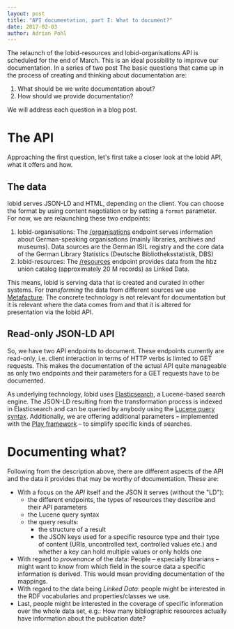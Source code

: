 ```yaml
---
layout: post
title: "API documentation, part I: What to document?"
date: 2017-02-03
author: Adrian Pohl
---
```


The relaunch of the lobid-resources and lobid-organisations API is scheduled for the end of March. This is an ideal possibility to improve our documentation. In a series of two post  The basic questions that came up in the process of creating and thinking about documentation are:

1. What should be we write documentation about?
2. How should we provide documentation? 

We will address each question in a blog post.

# The API

Approaching the first question, let's first take a closer look at the lobid API, what it offers and how.

## The data

lobid serves JSON-LD and HTML, depending on the client. You can choose the format by using content negotiation or by setting a `format` parameter. For now, we are relaunching these two endpoints:

1. lobid-organisations: The [/organisations](https://lobid.org/organisations/) endpoint serves information about German-speaking organisations (mainly libraries, archives and museums). Data sources are the German ISIL registry and the core data of the German Library Statistics (Deutsche Bibliotheksstatistik, DBS) 
2. lobid-resources: The [/resources](https://lobid.org/resources/) endpoint provides data from the hbz union catalog (approximately 20 M records) as Linked Data. 

This means, lobid is serving data that is created and curated in other systems. For _transforming_ the data from different sources we use [Metafacture](https://github.com/culturegraph/metafacture-core). The concrete technology is not relevant for documentation but it is relevant where the data comes from and that it is altered for presentation via the lobid API.

## Read-only JSON-LD API

So, we have two API endpoints to document. These endpoints currently are read-only, i.e. client interaction in terms of HTTP verbs is limted to GET requests. This makes the documentation of the actual API quite manageable as only two endpoints and their parameters for a GET requests have to be documented. 

As underlying technology, lobid uses [Elasticsearch](https://www.elastic.co/products/elasticsearch), a Lucene-based search engine. The JSON-LD resulting from the transformation process is indexed in Elasticsearch and can be queried by anybody using the [Lucene query syntax](https://lucene.apache.org/core/2_9_4/queryparsersyntax.html). Additionally, we are offering additional parameters – implemented with the [Play framework](https://www.playframework.com/) – to simplify specific kinds of searches.

# Documenting what?

Following from the description above, there are different aspects of the API and the data it provides that may be worthy of documentation. These are:

- With a focus on the _API_ itself and the JSON it serves (without the "LD"):
  - the different endpoints, the types of resources they describe and their API parameters
  - the Lucene query syntax
  - the query results: 
    - the structure of a result
    - the JSON keys used for a specific resource type and their type of content (URIs, uncontrolled text, controlled values etc.) and whether a key can hold multiple values or only holds one
- With regard to _provenance_ of the data: People – especially librarians – might want to know from which field in the source data a specific information is derived. This would mean providing documentation of the mappings.
- With regard to the data being _Linked Data_: people might be interested in the RDF vocabularies and properties/classes we use. 
- Last, people might be interested in the coverage of specific information over the whole data set, e.g.: How many bibliographic resources actually have information about the publication date?